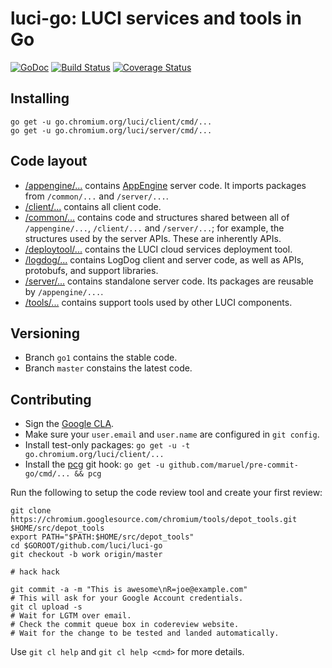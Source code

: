 luci-go: LUCI services and tools in Go
======================================

[![GoDoc](https://godoc.org/github.com/luci/luci-go?status.svg)](https://godoc.org/github.com/luci/luci-go)
[![Build Status](https://travis-ci.org/luci/luci-go.svg?branch=master)](https://travis-ci.org/luci/luci-go)
[![Coverage Status](https://coveralls.io/repos/luci/luci-go/badge.svg?branch=master&service=github)](https://coveralls.io/github/luci/luci-go?branch=master)

Installing
----------

    go get -u go.chromium.org/luci/client/cmd/...
    go get -u go.chromium.org/luci/server/cmd/...


Code layout
-----------

  * [/appengine/...](https://github.com/luci/luci-go/tree/master/appengine)
    contains [AppEngine](https://cloud.google.com/appengine/docs/go/) server
    code. It imports packages from `/common/...` and `/server/...`.
  * [/client/...](https://github.com/luci/luci-go/tree/master/client) contains
    all client code.
  * [/common/...](https://github.com/luci/luci-go/tree/master/common) contains
    code and structures shared between all of `/appengine/...`, `/client/...`
    and `/server/...`; for example, the structures used by the server APIs.
    These are inherently APIs.
  * [/deploytool/...](https://github.com/luci/luci-go/tree/master/deploytool)
    contains the LUCI cloud services deployment tool.
  * [/logdog/...](https://github.com/luci/luci-go/tree/master/logdog) contains
    LogDog client and server code, as well as APIs, protobufs, and support
    libraries.
  * [/server/...](https://github.com/luci/luci-go/tree/master/server) contains
    standalone server code. Its packages are reusable by `/appengine/...`.
  * [/tools/...](https://github.com/luci/luci-go/tree/master/tools) contains
    support tools used by other LUCI components.


Versioning
----------

  * Branch `go1` contains the stable code.
  * Branch `master` constains the latest code.


Contributing
------------

  * Sign the [Google CLA](https://cla.developers.google.com/clas).
  * Make sure your `user.email` and `user.name` are configured in `git config`.
  * Install test-only packages:
    `go get -u -t go.chromium.org/luci/client/...`
  * Install the [pcg](https://github.com/maruel/pre-commit-go) git hook:
    `go get -u github.com/maruel/pre-commit-go/cmd/... && pcg`

Run the following to setup the code review tool and create your first review:

    git clone https://chromium.googlesource.com/chromium/tools/depot_tools.git $HOME/src/depot_tools
    export PATH="$PATH:$HOME/src/depot_tools"
    cd $GOROOT/github.com/luci/luci-go
    git checkout -b work origin/master

    # hack hack

    git commit -a -m "This is awesome\nR=joe@example.com"
    # This will ask for your Google Account credentials.
    git cl upload -s
    # Wait for LGTM over email.
    # Check the commit queue box in codereview website.
    # Wait for the change to be tested and landed automatically.

Use `git cl help` and `git cl help <cmd>` for more details.
